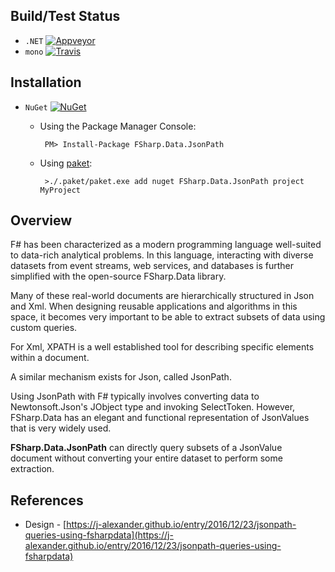 
## Build/Test Status

  - `.NET` [![Appveyor](https://ci.appveyor.com/api/projects/status/qptiljoni4sbm3il?svg=true)](https://ci.appveyor.com/project/j-alexander/fsharp-data-jsonpath)
  - `mono` [![Travis](https://api.travis-ci.org/j-alexander/FSharp.Data.JsonPath.svg)](https://travis-ci.org/j-alexander/FSharp.Data.JsonPath)

## Installation

 - `NuGet` [![NuGet](https://img.shields.io/nuget/v/FSharp.Data.JsonPath.svg?style=flat)](https://www.nuget.org/packages/FSharp.Data.JsonPath/)
   - Using the Package Manager Console:

     ```
      PM> Install-Package FSharp.Data.JsonPath
     ```

   - Using [paket](https://fsprojects.github.io/Paket/):

     ```
      >./.paket/paket.exe add nuget FSharp.Data.JsonPath project MyProject
     ```

## Overview

F# has been characterized as a modern programming language well-suited to data-rich analytical problems. In this language, interacting with diverse datasets from event streams, web services, and databases is further simplified with the open-source FSharp.Data library.

Many of these real-world documents are hierarchically structured in Json and Xml. When designing reusable applications and algorithms in this space, it becomes very important to be able to extract subsets of data using custom queries.

For Xml, XPATH is a well established tool for describing specific elements within a document.

A similar mechanism exists for Json, called JsonPath.

Using JsonPath with F# typically involves converting data to Newtonsoft.Json's JObject type and invoking SelectToken. However, FSharp.Data has an elegant and functional representation of JsonValues that is very widely used.

**FSharp.Data.JsonPath** can directly query subsets of a JsonValue document without converting your entire dataset to perform some extraction.

## References

 - Design - [https://j-alexander.github.io/entry/2016/12/23/jsonpath-queries-using-fsharpdata](https://j-alexander.github.io/entry/2016/12/23/jsonpath-queries-using-fsharpdata)